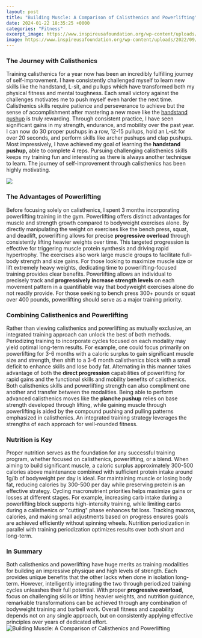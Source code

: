 ```yaml
---
layout: post
title: "Building Muscle: A Comparison of Calisthenics and Powerlifting"
date: 2024-01-22 18:35:25 +0000
categories: "Fitness"
excerpt_image: https://www.inspireusafoundation.org/wp-content/uploads/2022/09/bodybuilder-1024x682.jpg
image: https://www.inspireusafoundation.org/wp-content/uploads/2022/09/bodybuilder-1024x682.jpg
---
```


### The Journey with Calisthenics
Training calisthenics for a year now has been an incredibly fulfilling journey of self-improvement. I have consistently challenged myself to learn new skills like the handstand, L-sit, and pullups which have transformed both my physical fitness and mental toughness. Each small victory against the challenges motivates me to push myself even harder the next time. Calisthenics skills require patience and perseverance to achieve but the sense of accomplishment after mastering a new move like the [handstand pushup](https://store.fi.io.vn/mom-of-2-boys-funny3267-t-shirt) is truly rewarding. 
Through consistent practice, I have seen significant gains in my strength, endurance, and mobility over the past year. I can now do 30 proper pushups in a row, 12-15 pullups, hold an L-sit for over 20 seconds, and perform skills like archer pushups and clap pushups. Most impressively, I have achieved my goal of learning the **handstand pushup,** able to complete 4 reps. Pursuing challenging calisthenics skills keeps my training fun and interesting as there is always another technique to learn. The journey of self-improvement through calisthenics has been highly motivating.

![](https://i.ytimg.com/vi/_SXRRsdPkuk/maxresdefault.jpg)
### The Advantages of Powerlifting  
Before focusing solely on calisthenics, I spent 3 months incorporating powerlifting training in the gym. Powerlifting offers distinct advantages for muscle and strength growth compared to bodyweight exercises alone. By directly manipulating the weight on exercises like the bench press, squat, and deadlift, powerlifting allows for precise **progressive overload** through consistently lifting heavier weights over time. This targeted progression is effective for triggering muscle protein synthesis and driving rapid hypertrophy. The exercises also work large muscle groups to facilitate full-body strength and size gains.
For those looking to maximize muscle size or lift extremely heavy weights, dedicating time to powerlifting-focused training provides clear benefits. Powerlifting allows an individual to precisely track and **progressively increase strength levels** on each movement pattern in a quantifiable way that bodyweight exercises alone do not readily provide. For those seeking to bench press 300+ pounds or squat over 400 pounds, powerlifting should serve as a major training priority.
### Combining Calisthenics and Powerlifting   
Rather than viewing calisthenics and powerlifting as mutually exclusive, an integrated training approach can unlock the best of both methods. Periodizing training to incorporate cycles focused on each modality may yield optimal long-term results. For example, one could focus primarily on powerlifting for 3-6 months with a caloric surplus to gain significant muscle size and strength, then shift to a 3-6 month calisthenics block with a small deficit to enhance skills and lose body fat. 
Alternating in this manner takes advantage of both the **direct progression** capabilities of powerlifting for rapid gains and the functional skills and mobility benefits of calisthenics. Both calisthenics skills and powerlifting strength can also compliment one another and transfer between the modalities. Being able to perform advanced calisthenics moves like the **planche pushup** relies on base strength developed through lifting, while gaining muscle through powerlifting is aided by the compound pushing and pulling patterns emphasized in calisthenics. An integrated training strategy leverages the strengths of each approach for well-rounded fitness.
### Nutrition is Key
Proper nutrition serves as the foundation for any successful training program, whether focused on calisthenics, powerlifting, or a blend. When aiming to build significant muscle, a caloric surplus approximately 300-500 calories above maintenance combined with sufficient protein intake around 1g/lb of bodyweight per day is ideal. For maintaining muscle or losing body fat, reducing calories by 300-500 per day while preserving protein is an effective strategy. 
Cycling macronutrient priorities helps maximize gains or losses at different stages. For example, increasing carb intake during a powerlifting block supports high-intensity training, while limiting carbs during a calisthenics or "cutting" phase enhances fat loss. Tracking macros, calories, and making small adjustments based on progress ensures goals are achieved efficiently without spinning wheels. Nutrition periodization in parallel with training periodization optimizes results over both short and long-term.
### In Summary
Both calisthenics and powerlifting have huge merits as training modalities for building an impressive physique and high levels of strength. Each provides unique benefits that the other lacks when done in isolation long-term. However, intelligently integrating the two through periodized training cycles unleashes their full potential. With proper **progressive overload**, focus on challenging skills or lifting heavier weights, and nutrition guidance, remarkable transformations can be achieved through any combination of bodyweight training and barbell work. Overall fitness and capability depends not on any single approach, but on consistently applying effective principles over years of dedicated effort.
![Building Muscle: A Comparison of Calisthenics and Powerlifting](https://www.inspireusafoundation.org/wp-content/uploads/2022/09/bodybuilder-1024x682.jpg)